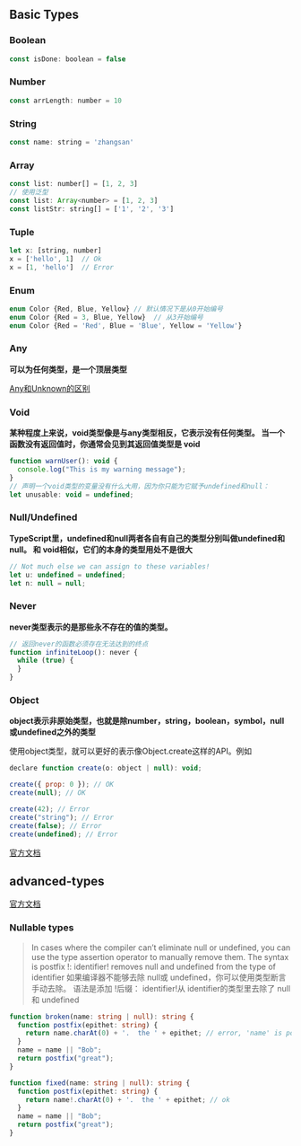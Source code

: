 ## Basic Types

### Boolean

```js
const isDone: boolean = false
```

### Number

```js
const arrLength: number = 10
```

### String

```js
const name: string = 'zhangsan'
```

### Array

```js
const list: number[] = [1, 2, 3]
// 使用泛型
const list: Array<number> = [1, 2, 3]
const listStr: string[] = ['1', '2', '3']
```

### Tuple

```js
let x: [string, number]
x = ['hello', 1]  // Ok
x = [1, 'hello']  // Error
```

### Enum

```js
enum Color {Red, Blue, Yellow} // 默认情况下是从0开始编号
enum Color {Red = 3, Blue, Yellow}  // 从3开始编号
enum Color {Red = 'Red', Blue = 'Blue', Yellow = 'Yellow'}
```

### Any

**可以为任何类型，是一个顶层类型**

[Any和Unknown的区别](https://blacklisten.github.io/learn-typescript/others/anyDiffUnknown.html)

### Void

**某种程度上来说，void类型像是与any类型相反，它表示没有任何类型。 当一个函数没有返回值时，你通常会见到其返回值类型是 void**

```js
function warnUser(): void {
  console.log("This is my warning message");
}
// 声明一个void类型的变量没有什么大用，因为你只能为它赋予undefined和null：
let unusable: void = undefined;
```

### Null/Undefined

**TypeScript里，undefined和null两者各自有自己的类型分别叫做undefined和null。 和 void相似，它们的本身的类型用处不是很大**

```js
// Not much else we can assign to these variables!
let u: undefined = undefined;
let n: null = null;
```

### Never

**never类型表示的是那些永不存在的值的类型。**

```js
// 返回never的函数必须存在无法达到的终点
function infiniteLoop(): never {
  while (true) {
  }
}
```

### Object

**object表示非原始类型，也就是除number，string，boolean，symbol，null或undefined之外的类型**

使用object类型，就可以更好的表示像Object.create这样的API。例如

```js
declare function create(o: object | null): void;

create({ prop: 0 }); // OK
create(null); // OK

create(42); // Error
create("string"); // Error
create(false); // Error
create(undefined); // Error
```

[官方文档](https://www.typescriptlang.org/docs/handbook/basic-types.html)

## advanced-types

[官方文档](https://www.typescriptlang.org/docs/handbook/advanced-types.html)

### Nullable types

> In cases where the compiler can’t eliminate null or undefined, you can use the type assertion operator to manually remove them. The syntax is postfix !: identifier! removes null and undefined from the type of identifier 如果编译器不能够去除 null或 undefined，你可以使用类型断言手动去除。 语法是添加 !后缀： identifier!从 identifier的类型里去除了 null和 undefined


```ts
function broken(name: string | null): string {
  function postfix(epithet: string) {
    return name.charAt(0) + '.  the ' + epithet; // error, 'name' is possibly null
  }
  name = name || "Bob";
  return postfix("great");
}

function fixed(name: string | null): string {
  function postfix(epithet: string) {
    return name!.charAt(0) + '.  the ' + epithet; // ok
  }
  name = name || "Bob";
  return postfix("great");
}
```